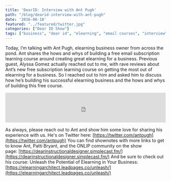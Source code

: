 ```yaml
---
title: 'DearID: Interview with Ant Pugh'
path: "/blog/dearid-interview-with-ant-pugh"
date: '2016-08-18'
featured: "../featured/twitter.jpg"
categories: ["Dear ID Show"]
tags: ["business", "dear id", "elearning", "email courses", "interview", "subscription learning"]
---
```


Today, I’m talking with Ant Pugh, elearning business owner from across the pond. Ant shares the hows and whys of building a free email subscription learning course around creating great elearning for a business. Previous guest, Alyssa Gomez actually reached out to me, with rave reviews about Ant’s new free subscription learning course on getting the most out of elearning for a business. So I reached out to him and asked him to discuss how he’s building his successful elearning business and the hows and whys of building this free course.

<iframe src="https://simplecast.com/e/42600?style=medium-light" width="100%" height="94px" frameborder="0" scrolling="no" seamless=""></iframe>

As always, please reach out to Ant and show him some love for sharing his experience with us. He's on Twitter here: [https://twitter.com/antpugh](https://twitter.com/antpugh) You can find shownotes with more links to get to know Ant, Patti Bryant, and the ONLIP community on the show page: [https://dearinstructionaldesigner.simplecast.fm/](https://dearinstructionaldesigner.simplecast.fm/) And be sure to check out his course: Unleash the Potential of Elearning in Your Business: [https://elearningarchitect.leadpages.co/unleash/](https://elearningarchitect.leadpages.co/unleash/)
